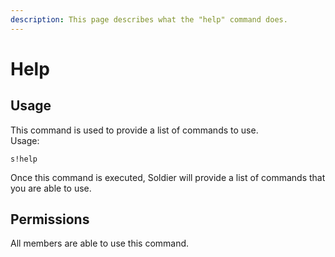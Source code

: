 ```yaml
---
description: This page describes what the "help" command does.
---
```


# Help

## Usage

This command is used to provide a list of commands to use.  
Usage:

```text
s!help
```

Once this command is executed, Soldier will provide a list of commands that you are able to use.

## Permissions

All members are able to use this command.

